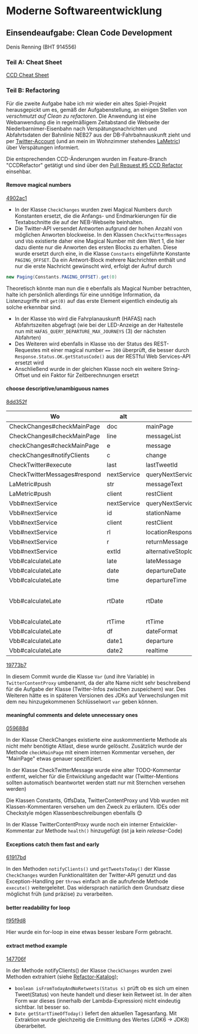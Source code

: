 # Moderne Softwareentwicklung


## Einsendeaufgabe: Clean Code Development

Denis Renning (BHT 914556)

### Teil A: Cheat Sheet

[CCD Cheat Sheet](./ccd.pdf)

### Teil B: Refactoring

Für die zweite Aufgabe habe ich mir wieder ein altes Spiel-Projekt herausgepickt um es, gemäß der Aufgabenstellung, an einigen Stellen *von verschmutzt auf Clean zu refactoren*. Die Anwendung
ist eine Webanwendung die in regelmäßigem Zeitabstand die Webseite der Niederbarnimer-Eisenbahn nach Verspätungsnachrichten und Abfahrtsdaten der Bahnlinie NEB27 aus der DB-Fahrbahnauskunft zieht und per [Twitter-Account](https://twitter.com/neb27k) (und an mein im Wohnzimmer stehendes [LaMetric](https://www.lametric.com)) über Verspätungen informiert.

Die entsprechenden CCD-Änderungen wurden im Feature-Branch "CCDRefactor" getätigt und sind über den [Pull Request #5 CCD Refactor](https://github.com/devtty/neb27/pull/5) einsehbar.

#### Remove magical numbers

[4902ac1](https://github.com/devtty/neb27/pull/5/commits/4902ac1df7a5821c64827836e6e2ee283d4b5047)

- In der Klasse `CheckChanges` wurden zwei Magical Numbers durch Konstanten ersetzt, die die Anfangs- und Endmarkierungen für die Textabschnitte die auf der NEB-Webseite beinhalten.
- Die Twitter-API versendet Antworten aufgrund der hohen Anzahl von möglichen Anworten blockweise. In den Klassen `CheckTwitterMessages` und `Vbb` existierte daher eine Magical Number mit dem Wert 1, die hier dazu diente nur die Anworten des ersten Blocks zu erhalten. Diese wurde ersetzt durch eine, in die Klasse `Constants` eingeführte Konstante `PAGING_OFFSET`. Da ein Antwort-Block mehrere Nachrichten enthält und nur die erste Nachricht gewünscht wird, erfolgt der Aufruf durch

```java
new Paging(Constants.PAGING_OFFSET).get(0)
```
Theoretisch könnte man nun die `0` ebenfalls als Magical Number betrachten, halte ich persönlich allerdings für eine unnötige Information, da Listenzugriffe mit `get(0)` auf das erste Element eigentlich eindeutig als solche erkennbar sind.
- In der Klasse `Vbb` wird die Fahrplanauskunft (HAFAS) nach Abfahrtszeiten abgefragt (wie bei der LED-Anzeige an der Haltestelle nun mit `HAFAS_QUERY_DEPARTURE_MAX_JOURNEYS` (3) der nächsten Abfahrten)
- Des Weiteren wird ebenfalls in Klasse `Vbb` der Status des REST-Requestes mit einer magical number `== 200` überprüft, die besser durch `Response.Status.OK.getStatusCode()` aus der RESTful Web Services-API ersetzt wird
- Anschließend wurde in der gleichen Klasse noch ein weitere String-Offset und ein Faktor für Zeitberechnungen ersetzt


#### choose descriptive/unambiguous names

[8dd352f](https://github.com/devtty/neb27/pull/5/commits/8dd352f2da1ca70c533c114a00b92cb81bc3b46f)

|Wo|alt|neu|Bemerkung|
|--|---|---|----|
|CheckChanges#checkMainPage|doc|mainPage|
|CheckChanges#checkMainPage|line|messageList|
|checkChanges#checkMainPage|e|message|
|checkChanges#notifyClients|c|change|
|CheckTwitter#execute|last|lastTweetId|
|CheckTwitterMessages#respond|nextService|queryNextServiceAndReturnMessage|
|LaMetric#push|str|messageText|
|LaMetric#push|client|restClient|
|Vbb#nextService|nextService|queryNextServiceAndReturnMessage|
|Vbb#nextService|id|stationName|
|Vbb#nextService|client|restClient|
|Vbb#nextService|rl|locationResponse|
|Vbb#nextService|r|returnMessage|
|Vbb#nextService|extId|alternativeStopId|
|Vbb#calculateLate|late|lateMessage|
|Vbb#calculateLate|date|departureDate|
|Vbb#calculateLate|time|departureTime|
|Vbb#calculateLate|rtDate|rtDate|nicht geändert da der Name gleichlautend mit denen aus dem jaxb-generierten Package (siehe [com.devtty.neb27k.jaxb.Departure](https://github.com/devtty/neb27/blob/2af55a238f5663409585513f8cec8cb2301b4502/src/main/java/com/devtty/neb27k/jaxb/Departure.java#L78))
|Vbb#calculateLate|rtTime|rtTime|analog rtDate
|Vbb#calculateLate|df|dateFormat|
|Vbb#calculateLate|date1|departure|
|Vbb#calculateLate|date2|realtime|

[19773b7](https://github.com/devtty/neb27/pull/5/commits/19773b7e00cc2ca01e6f6f64daabcc1ac6dafc6b)

In diesem Commit wurde die Klasse `Var` (und ihre Variable) in `TwitterContentProxy` umbenannt, da der alte Name nicht sehr beschreibend für die Aufgabe der Klasse (Twitter-Infos zwischen zuspeichern) war. Des Weiteren hätte es in späteren Versionen des JDKs auf Verwechslungen mit dem neu hinzugekommenen Schlüsselwort `var` geben können.


#### meaningful comments and delete unnecessary ones

[059688d](https://github.com/devtty/neb27/pull/5/commits/059688ddb4c6214dcff52a81b29d4807b811c9ae)

In der Klasse CheckChanges existierte eine auskommentierte Methode als nicht mehr benötigte Altlast, diese wurde gelöscht. Zusätzlich wurde der Methode `checkMainPage` mit einem internen Kommentar versehen, der "MainPage" etwas genauer spezifiziert.

In der Klasse CheckTwitterMessage wurde eine alter TODO-Kommentar entfernt, welcher für die Entwicklung angedacht war (Twitter-Mentions sollten automatisch beantwortet werden statt nur mit Sternchen versehen werden)

Die Klassen Constants, GtfsData, TwitterContentProxy und Vbb wurden mit Klassen-Kommentaren versehen um den Zweck zu erläutern. IDEs oder Checkstyle mögen Klassenbeschreibungen ebenfalls :blush:

In der Klasse TwitterContentProxy wurde noch ein interner Entwickler-Kommentar zur Methode `health()` hinzugefügt (ist ja kein *release*-Code)

#### Exceptions catch them fast and early

[61917bd](https://github.com/devtty/neb27/pull/5/commits/61917bda59f5a6378a8714b298b64a6e83b5c79c)

In den Methoden `notifyClients()` und `getTweetsToday()` der Klasse `CheckChanges` wurden Funktionalitäten der Twitter-API genutzt und das Exception-Handling per `throws` einfach an die aufrufende Methode `execute()` weitergeleitet.
Das widersprach natürlich dem Grundsatz diese möglichst früh (und präzise) zu verarbeiten. 


#### better readability for loop
[f95f9d8](https://github.com/devtty/neb27/pull/5/commits/f95f9d88fadd77ff400c03dc95bb860bf6489030)

Hier wurde ein for-loop in eine etwas besser lesbare Form gebracht.


#### extract method example

[147706f](https://github.com/devtty/neb27/pull/5/commits/147706f3bb0c493bb083a7730144cdb3ea27a17a)

In der Methode notifyClients() der Klasse `CheckChanges` wurden zwei Methoden extrahiert (siehe [Refactor-Katalog](https://refactoring.com/catalog/extractFunction.html));

- `boolean isFromTodayAndNoRetweets(Status s)` prüft ob es sich um einen Tweet(Status) von heute handelt und dieser kein Retweet ist. In der alten Form war dieses (innerhalb der Lambda-Expression) nicht eindeutig sichtbar. Ist besser so.
- `Date getStartTimeOfToday()` liefert den aktuellen Tagesanfang. Mit Extraktion wurde gleichzeitig die Ermittlung des Wertes (JDK6 -> JDK8) überarbeitet.





